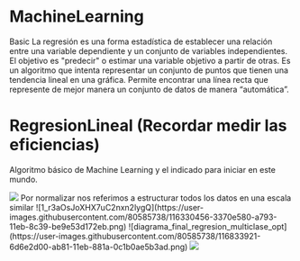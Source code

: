 # MachineLearning
Basic
La regresión es una forma estadística de establecer una relación entre una variable dependiente y un conjunto de variables independientes. El objetivo es "predecir" o estimar una variable objetivo a partir de otras. Es un algoritmo que intenta representar un conjunto de puntos que tienen una tendencia lineal en una gráfica. 
Permite encontrar una línea recta que represente de mejor manera un conjunto de datos de manera “automática”.
# RegresionLineal (Recordar medir las eficiencias)
Algoritmo básico de Machine Learning y el indicado para iniciar en este mundo.

<img src="https://miro.medium.com/max/2400/1*wsBakfF2Geh1zgY4HJbwFQ.gif">
Por normalizar nos referimos a estructurar todos los datos en una escala similar
![1_r3aOsJoXHX7uC2nxn2lygQ](https://user-images.githubusercontent.com/80585738/116330456-3370e580-a793-11eb-8c39-be9e53d172eb.png)
![diagrama_final_regresion_multiclase_opt](https://user-images.githubusercontent.com/80585738/116833921-6d6e2d00-ab81-11eb-881a-0c1b0ae5b3ad.png)
<img src="https://media.giphy.com/media/ftAyb0CG1FNAIZt4SO/giphy.gif">
